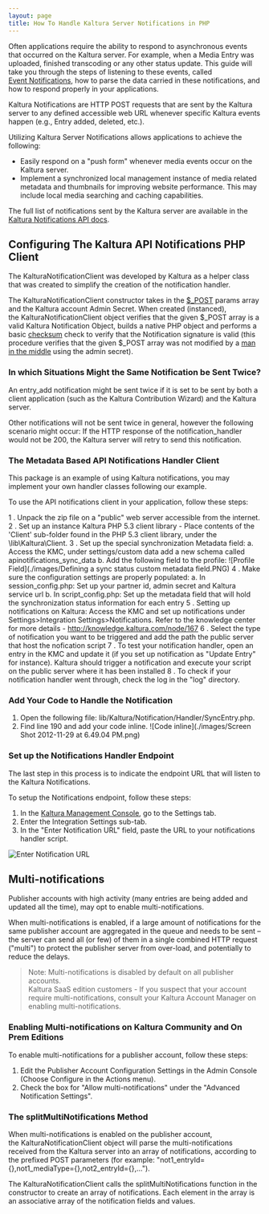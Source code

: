 ```yaml
---
layout: page
title: How To Handle Kaltura Server Notifications in PHP
---
```


Often applications require the ability to respond to asynchronous events that occurred on the Kaltura server. For example, when a Media Entry was uploaded, finished transcoding or any other status update. This guide will take you through the steps of listening to these events, called [Event Notifications](https://developer.kaltura.com/api-docs/#/eventNotificationTemplate), how to parse the data carried in these notifications, and how to respond properly in your applications.

Kaltura Notifications are HTTP POST requests that are sent by the Kaltura server to any defined accessible web URL whenever specific Kaltura events happen (e.g., Entry added, deleted, etc.).

Utilizing Kaltura Server Notifications allows applications to achieve the following:

*   Easily respond on a "push form" whenever media events occur on the Kaltura server.
*   Implement a synchronized local management instance of media related metadata and thumbnails for improving website performance. This may include local media searching and caching capabilities.

The full list of notifications sent by the Kaltura server are available in the [Kaltura Notifications API docs](https://developer.kaltura.com/recipes/backend_notifications#/start).

## Configuring The Kaltura API Notifications PHP Client  

The KalturaNotificationClient was developed by Kaltura as a helper class that was created to simplify the creation of the notification handler. 

The KalturaNotificationClient constructor takes in the [$_POST](http://php.net/manual/en/reserved.variables.post.php) params array and the Kaltura account Admin Secret. When created (instanced), the KalturaNotificationClient object verifies that the given $_POST array is a valid Kaltura Notification Object, builds a native PHP object and performs a basic [checksum](http://en.wikipedia.org/wiki/Checksum")
check to verify that the Notification signature is valid (this procedure verifies that the given $_POST array was not modified by a [man in the middle](http://en.wikipedia.org/wiki/Man-in-the-middle_attack) using the admin secret). 

### In which Situations Might the Same Notification be Sent Twice?  

An entry_add notification might be sent twice if it is set to be sent by both a client application (such as the Kaltura Contribution Wizard) and the Kaltura server.

Other notifications will not be sent twice in general, however the following scenario might occur: If the HTTP response of the notification_handler would not be 200, the Kaltura server will retry to send this notification.

### The Metadata Based API Notifications Handler Client  

This package is an example of using Kaltura notifications, you may implement your own handler classes following our example.

To use the API notifications client in your application, follow these steps:

1 . Unpack the zip file on a "public" web server accessible from the internet.
2 . Set up an instance Kaltura PHP 5.3 client library - Place contents of the 'Client' sub-folder found in the PHP 5.3 client library, under the <your handler web folder>\lib\Kaltura\Client.
3 . Set up the special synchronization Metadata field:
 a. Access the KMC, under settings/custom data add a new schema called apinotifications_sync_data
 b. Add the following field to the profile:
 ![Profile Field](./images/Defining a sync status custom metadata field.PNG)
4 . Make sure the configuration settings are properly populated:
 a. In session_config.php: Set up your partner id, admin secret and Kaltura service url
 b. In script_config.php: Set up the metadata field that will hold the synchronization status information for each entry
5 . Setting up notifications on Kaltura:
Access the KMC and set up notifications under Settings>Integration Settings>Notifications. Refer to the knowledge center for more details - http://knowledge.kaltura.com/node/167
6 . Select the type of notification you want to be triggered and add the path the public server that host the nofication script
7 . To test your notification handler, open an entry in the KMC and update it (if you set up notification as "Update Entry" for instance). Kaltura should trigger a notification and execute your script on the public server where it has been installed
8 . To check if your notification handler went through, check the log in the "log" directory.

### Add Your Code to Handle the Notification  

1. Open the following file: lib/Kaltura/Notification/Handler/SyncEntry.php.
2. Find line 190 and add your code inline.
 ![Code inline](./images/Screen Shot 2012-11-29 at 6.49.04 PM.png)

### Set up the Notifications Handler Endpoint  

The last step in this process is to indicate the endpoint URL that will listen to the Kaltura Notifications.

To setup the Notifications endpoint, follow these steps:

1.  In the [Kaltura Management Console](http://www.kaltura.com/index.php/kmc), go to the Settings tab.
3.  Enter the Integration Settings sub-tab.
4.  In the "Enter Notification URL" field, paste the URL to your notifications handler script.

 ![Enter Notification URL](./images/notifications.jpg)

## Multi-notifications  

Publisher accounts with high activity (many entries are being added and updated all the time), may opt to enable multi-notifications.

When multi-notifications is enabled, if a large amount of notifications for the same publisher account are aggregated in the queue and needs to be sent – the server can send all (or few) of them in a single combined HTTP request ("multi") to protect the publisher server from over-load, and potentially to reduce the delays.

>Note:  Multi-notifications is disabled by default on all publisher accounts. <br />Kaltura SaaS edition customers - If you suspect that your account require multi-notifications, consult your Kaltura Account Manager on enabling multi-notifications.


### Enabling Multi-notifications on Kaltura Community and On Prem Editions  

To enable multi-notifications for a publisher account, follow these steps:

1.  Edit the Publisher Account Configuration Settings in the Admin Console (Choose Configure in the Actions menu).
2.  Check the box for "Allow multi-notifications" under the "Advanced Notification Settings".

### The splitMultiNotifications Method

When multi-notifications is enabled on the publisher account, the KalturaNotificationClient object will parse the multi-notifications received from the Kaltura server into an array of notifications, according to the prefixed POST parameters (for example: "not1\_entryId={},not1\_mediaType={},not2_entryId={},...").

The KalturaNotificationClient calls the splitMultiNotifications function in the constructor to create an array of notifications. Each element in the array is an associative array of the notification fields and values.
